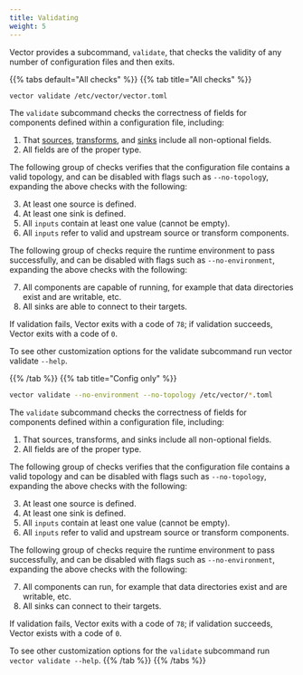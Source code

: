 ```yaml
---
title: Validating
weight: 5
---
```


Vector provides a subcommand, `validate`, that checks the validity of any number of configuration files and then exits.

{{% tabs default="All checks" %}}
{{% tab title="All checks" %}}

```bash
vector validate /etc/vector/vector.toml
```

The `validate` subcommand checks the correctness of fields for components defined within a configuration file, including:

1. That [sources](/docs/reference/configuration/sources), [transforms](/docs/reference/configuration/transforms), and [sinks](/docs/reference/configuration/sinks) include all non-optional fields.
2. All fields are of the proper type.

The following group of checks verifies that the configuration file contains a valid topology, and can be disabled with flags such as `--no-topolog`y, expanding the above checks with the following:

3. At least one source is defined.
4. At least one sink is defined.
5. All `inputs` contain at least one value (cannot be empty).
6. All `inputs` refer to valid and upstream source or transform components.

The following group of checks require the runtime environment to pass successfully, and can be disabled with flags such as `--no-environment`, expanding the above checks with the following:

7. All components are capable of running, for example that data directories exist and are writable, etc.
8. All sinks are able to connect to their targets.

If validation fails, Vector exits with a code of `78`; if validation succeeds, Vector exits with a code of `0`.

To see other customization options for the validate subcommand run vector validate `--help`.

{{% /tab %}}
{{% tab title="Config only" %}}

```bash
vector validate --no-environment --no-topology /etc/vector/*.toml
```

The `validate` subcommand checks the correctness of fields for components defined within a configuration file, including:

1. That sources, transforms, and sinks include all non-optional fields.
2. All fields are of the proper type.

The following group of checks verifies that the configuration file contains a valid topology and can be disabled with flags such as `--no-topology`, expanding the above checks with the following:

3. At least one source is defined.
4. At least one sink is defined.
5. All `inputs` contain at least one value (cannot be empty).
6. All `inputs` refer to valid and upstream source or transform components.

The following group of checks require the runtime environment to pass successfully, and can be disabled with flags such as `--no-environment`, expanding the above checks with the following:

7. All components can run, for example that data directories exist and are writable, etc.
8. All sinks can connect to their targets.

If validation fails, Vector exits with a code of `78`; if validation succeeds, Vector exists with a code of `0`.

To see other customization options for the `validate` subcommand run `vector validate --help`.
{{% /tab %}}
{{% /tabs %}}
